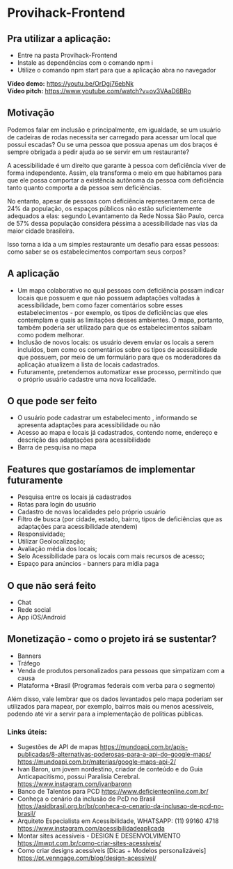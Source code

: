 # Provihack-Frontend

## Pra utilizar a aplicação:
- Entre na pasta Provihack-Frontend
- Instale as dependências com o comando npm i
- Utilize o comando npm start para que a aplicação abra no navegador

**Vídeo demo:**  https://youtu.be/OrDgj76ebNk <br>
**Vídeo pitch:** https://www.youtube.com/watch?v=ov3VAaD6BRo

## Motivação
Podemos falar em inclusão e principalmente, em igualdade, se um usuário de cadeiras de rodas necessita ser carregado para acessar um local que possui escadas? Ou se uma pessoa que possua apenas um dos braços é sempre obrigada a pedir ajuda ao se servir em um restaurante?

A acessibilidade é um direito que garante à pessoa com deficiência viver de forma independente. Assim, ela transforma o meio em que habitamos para que ele possa comportar a existência autônoma da pessoa com deficiência tanto quanto comporta a da pessoa sem deficiências.

No entanto, apesar de pessoas com deficiência representarem cerca de 24% da população, os espaços públicos não estão suficientemente adequados a elas: segundo Levantamento da Rede Nossa São Paulo, cerca de 57% dessa população considera péssima a acessibilidade nas vias da maior cidade brasileira.

Isso torna a ida a um simples restaurante um desafio para essas pessoas: como saber se os estabelecimentos comportam seus corpos?

## A aplicação
- Um mapa colaborativo no qual pessoas com deficiência possam indicar locais que possuem e que não possuem adaptações voltadas à acessibilidade, bem como fazer comentários sobre esses estabelecimentos - por exemplo, os tipos de deficiências que eles contemplam e quais as limitações desses ambientes. O mapa, portanto, também poderia ser utilizado para que os estabelecimentos saibam como podem melhorar.
- Inclusão de novos locais: os usuário devem enviar os locais a serem incluídos, bem como os comentários sobre os tipos de acessibilidade que possuem, por meio de um formulário para que os moderadores da aplicação atualizem a lista de locais cadastrados.
- Futuramente, pretendemos automatizar esse processo, permitindo que o próprio usuário cadastre uma nova localidade. 

## O que pode ser feito
 - O usuário pode cadastrar um estabelecimento , informando se apresenta adaptações para acessibilidade ou não
 - Acesso ao mapa e locais já cadastrados, contendo nome, endereço e descrição das adaptações para acessibilidade
 - Barra de pesquisa no mapa
 
 ## Features que gostaríamos de implementar futuramente
 - Pesquisa entre os locais já cadastrados
 - Rotas para login do usuário
 - Cadastro de novas localidades pelo próprio usuário
 - Filtro de busca (por cidade, estado, bairro, tipos de deficiências que as adaptações para acessibilidade atendem)
 - Responsividade;
 - Utilizar Geolocalização;
 - Avaliação média dos locais;
 - Selo Acessibilidade para os locais com mais recursos de acesso;
 - Espaço para anúncios - banners para mídia paga

## O que não será feito
- Chat
- Rede social
- App iOS/Android

## Monetização - como o projeto irá se sustentar?
  - Banners
  - Tráfego
  - Venda de produtos personalizados para pessoas que simpatizam com a causa
  - Plataforma +Brasil (Programas federais com verba para o segmento)

Além disso, vale lembrar que os dados levantados pelo mapa poderiam ser utilizados para mapear, por exemplo, bairros mais ou menos acessíveis, podendo até vir a servir para a implementação de políticas públicas. 

### Links úteis:
  - Sugestões de API de mapas
https://mundoapi.com.br/apis-publicadas/8-alternativas-poderosas-para-a-api-do-google-maps/
https://mundoapi.com.br/materias/google-maps-api-2/
 - Ivan Baron, um jovem nordestino, criador de conteúdo e do Guia Anticapacitismo, possui Paralisia Cerebral.
https://www.instagram.com/ivanbaronn
 - Banco de Talentos para PCD 
https://www.deficienteonline.com.br/
 - Conheça o cenário da inclusão de PcD no Brasil
https://asidbrasil.org.br/br/conheca-o-cenario-da-inclusao-de-pcd-no-brasil/
 - Arquiteto Especialista em Acessibilidade, WHATSAPP: (11) 99160 4718
https://www.instagram.com/acessibilidadeaplicada
- Montar sites acessíveis - DESIGN E DESENVOLVIMENTO
https://mwpt.com.br/como-criar-sites-acessiveis/
- Como criar designs acessíveis [Dicas + Modelos personalizáveis]
https://pt.venngage.com/blog/design-acessivel/
